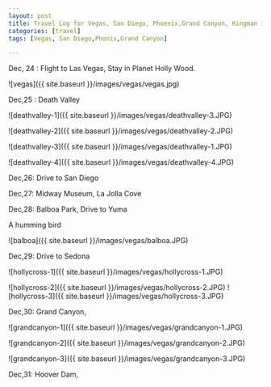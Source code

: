 ```yaml
---
layout: post
title: Travel Log for Vegas, San Diego, Phoenix,Grand Canyon, Kingman in 2019 New Year 
categories: [travel]
tags: [Vegas, San Diego,Phonix,Grand Canyon]

---
```

Dec, 24 : Flight  to Las Vegas, Stay in Planet Holly Wood.

![vegas]({{ site.baseurl }}/images/vegas/vegas.jpg)

Dec,25 : Death Valley

![deathvalley-1]({{ site.baseurl }}/images/vegas/deathvalley-3.JPG)

![deathvalley-2]({{ site.baseurl }}/images/vegas/deathvalley-2.JPG)

![deathvalley-3]({{ site.baseurl }}/images/vegas/deathvalley-1.JPG)

![deathvalley-4]({{ site.baseurl }}/images/vegas/deathvalley-4.JPG)

Dec,26: Drive to San Diego



Dec,27: Midway Museum, La Jolla Cove

Dec,28: Balboa Park, Drive to Yuma

A humming bird

![balboa]({{ site.baseurl }}/images/vegas/balboa.JPG)

Dec,29: Drive to Sedona

![hollycross-1]({{ site.baseurl }}/images/vegas/hollycross-1.JPG)

![hollycross-2]({{ site.baseurl }}/images/vegas/hollycross-2.JPG)
![hollycross-3]({{ site.baseurl }}/images/vegas/hollycross-3.JPG)

Dec,30: Grand Canyon,

![grandcanyon-1]({{ site.baseurl }}/images/vegas/grandcanyon-1.JPG)

![grandcanyon-2]({{ site.baseurl }}/images/vegas/grandcanyon-2.JPG)

![grandcanyon-3]({{ site.baseurl }}/images/vegas/grandcanyon-3.JPG)

Dec,31: Hoover Dam, 









